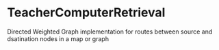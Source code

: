# TeacherComputerRetrieval
Directed Weighted Graph implementation for routes between source and dsatination nodes in a map or graph
